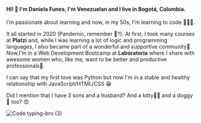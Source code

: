 

#### Hi! 👋 I'm Daniela Funes, I'm Venezuelan and I live in Bogotá, Colombia. 
 I'm passionate about learning and now, in my 50s, I'm learning to code 👩🏻‍💻.
 
 It all started in 2020 (Pandemic, remember 😬?). At first, I took many courses at **Platzi** and, while I was learning a lot of logic and programming languages, I also became part of a wonderful and supportive community💚. 
 Now,I'm in a Web Development Bootcamp at **Laboratoria** where I share with awesome women who, like me, want to be better and productive professionals💛.
 
 I can say that my first love was Python but now I'm in a stable and healthy relationship with JavaScript/HTML/CSS 😁
 
 Did I mention that I have 3 sons and a husband? And a kitty🐱‍👤 and a doggy🐶 too? 😍



![Code typing-bro (3)](https://user-images.githubusercontent.com/72564646/132223104-69fe4317-d6e5-4dbe-b455-f4330a58af9b.png)





